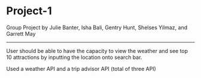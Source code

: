 # Project-1
Group Project by Julie Banter, Isha Bali, Gentry Hunt, Shelses Yilmaz, and Garrett May 

--------------

User should be able to have the capacity to view the weather and see top 10 attractions by inputting the location onto search bar.

Used a weather API and a trip advisor API (total of three API)